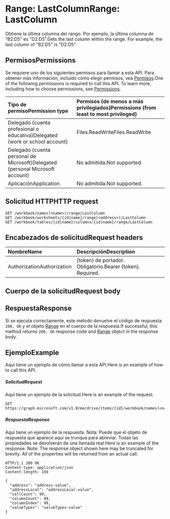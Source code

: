# <a name="range-lastcolumn"></a><span data-ttu-id="b08e9-101">Range: LastColumn</span><span class="sxs-lookup"><span data-stu-id="b08e9-101">Range: LastColumn</span></span>

<span data-ttu-id="b08e9-p101">Obtiene la última columna del rango. Por ejemplo, la última columna de "B2:D5" es "D2:D5".</span><span class="sxs-lookup"><span data-stu-id="b08e9-p101">Gets the last column within the range. For example, the last column of "B2:D5" is "D2:D5".</span></span>
## <a name="permissions"></a><span data-ttu-id="b08e9-104">Permisos</span><span class="sxs-lookup"><span data-stu-id="b08e9-104">Permissions</span></span>
<span data-ttu-id="b08e9-p102">Se requiere uno de los siguientes permisos para llamar a esta API. Para obtener más información, incluido cómo elegir permisos, vea [Permisos](../../../concepts/permissions_reference.md).</span><span class="sxs-lookup"><span data-stu-id="b08e9-p102">One of the following permissions is required to call this API. To learn more, including how to choose permissions, see [Permissions](../../../concepts/permissions_reference.md).</span></span>

|<span data-ttu-id="b08e9-107">Tipo de permiso</span><span class="sxs-lookup"><span data-stu-id="b08e9-107">Permission type</span></span>      | <span data-ttu-id="b08e9-108">Permisos (de menos a más privilegiados)</span><span class="sxs-lookup"><span data-stu-id="b08e9-108">Permissions (from least to most privileged)</span></span>              |
|:--------------------|:---------------------------------------------------------|
|<span data-ttu-id="b08e9-109">Delegado (cuenta profesional o educativa)</span><span class="sxs-lookup"><span data-stu-id="b08e9-109">Delegated (work or school account)</span></span> | <span data-ttu-id="b08e9-110">Files.ReadWrite</span><span class="sxs-lookup"><span data-stu-id="b08e9-110">Files.ReadWrite</span></span>    |
|<span data-ttu-id="b08e9-111">Delegado (cuenta personal de Microsoft)</span><span class="sxs-lookup"><span data-stu-id="b08e9-111">Delegated (personal Microsoft account)</span></span> | <span data-ttu-id="b08e9-112">No admitida.</span><span class="sxs-lookup"><span data-stu-id="b08e9-112">Not supported.</span></span>    |
|<span data-ttu-id="b08e9-113">Aplicación</span><span class="sxs-lookup"><span data-stu-id="b08e9-113">Application</span></span> | <span data-ttu-id="b08e9-114">No admitida.</span><span class="sxs-lookup"><span data-stu-id="b08e9-114">Not supported.</span></span> |

## <a name="http-request"></a><span data-ttu-id="b08e9-115">Solicitud HTTP</span><span class="sxs-lookup"><span data-stu-id="b08e9-115">HTTP request</span></span>
<!-- { "blockType": "ignored" } -->
```http
GET /workbook/names(<name>)/range/LastColumn
GET /workbook/worksheets/{id|name}/range(<address>)/LastColumn
GET /workbook/tables/{id|name}/columns/{id|name}/range/LastColumn

```
## <a name="request-headers"></a><span data-ttu-id="b08e9-116">Encabezados de solicitud</span><span class="sxs-lookup"><span data-stu-id="b08e9-116">Request headers</span></span>
| <span data-ttu-id="b08e9-117">Nombre</span><span class="sxs-lookup"><span data-stu-id="b08e9-117">Name</span></span>       | <span data-ttu-id="b08e9-118">Descripción</span><span class="sxs-lookup"><span data-stu-id="b08e9-118">Description</span></span>|
|:---------------|:----------|
| <span data-ttu-id="b08e9-119">Authorization</span><span class="sxs-lookup"><span data-stu-id="b08e9-119">Authorization</span></span>  | <span data-ttu-id="b08e9-p103">{token} de portador. Obligatorio.</span><span class="sxs-lookup"><span data-stu-id="b08e9-p103">Bearer {token}. Required.</span></span> |

## <a name="request-body"></a><span data-ttu-id="b08e9-122">Cuerpo de la solicitud</span><span class="sxs-lookup"><span data-stu-id="b08e9-122">Request body</span></span>

## <a name="response"></a><span data-ttu-id="b08e9-123">Respuesta</span><span class="sxs-lookup"><span data-stu-id="b08e9-123">Response</span></span>

<span data-ttu-id="b08e9-124">Si se ejecuta correctamente, este método devuelve el código de respuesta `200, OK` y el objeto [Range](../resources/range.md) en el cuerpo de la respuesta.</span><span class="sxs-lookup"><span data-stu-id="b08e9-124">If successful, this method returns `200, OK` response code and [Range](../resources/range.md) object in the response body.</span></span>

## <a name="example"></a><span data-ttu-id="b08e9-125">Ejemplo</span><span class="sxs-lookup"><span data-stu-id="b08e9-125">Example</span></span>
<span data-ttu-id="b08e9-126">Aquí tiene un ejemplo de cómo llamar a esta API.</span><span class="sxs-lookup"><span data-stu-id="b08e9-126">Here is an example of how to call this API.</span></span>
##### <a name="request"></a><span data-ttu-id="b08e9-127">Solicitud</span><span class="sxs-lookup"><span data-stu-id="b08e9-127">Request</span></span>
<span data-ttu-id="b08e9-128">Aquí tiene un ejemplo de la solicitud.</span><span class="sxs-lookup"><span data-stu-id="b08e9-128">Here is an example of the request.</span></span>
<!-- {
  "blockType": "request",
  "name": "range_lastcolumn"
}-->
```http
GET https://graph.microsoft.com/v1.0/me/drive/items/{id}/workbook/names(<name>)/range/LastColumn
```

##### <a name="response"></a><span data-ttu-id="b08e9-129">Respuesta</span><span class="sxs-lookup"><span data-stu-id="b08e9-129">Response</span></span>
<span data-ttu-id="b08e9-p104">Aquí tiene un ejemplo de la respuesta. Nota: Puede que el objeto de respuesta que aparece aquí se trunque para abreviar. Todas las propiedades se devolverán de una llamada real.</span><span class="sxs-lookup"><span data-stu-id="b08e9-p104">Here is an example of the response. Note: The response object shown here may be truncated for brevity. All of the properties will be returned from an actual call.</span></span>
<!-- {
  "blockType": "response",
  "truncated": true,
  "@odata.type": "microsoft.graph.range"
} -->
```http
HTTP/1.1 200 OK
Content-type: application/json
Content-length: 169

{
  "address": "address-value",
  "addressLocal": "addressLocal-value",
  "cellCount": 99,
  "columnCount": 99,
  "columnIndex": 99,
  "valueTypes": "valueTypes-value"
}
```

<!-- uuid: 8fcb5dbc-d5aa-4681-8e31-b001d5168d79
2015-10-25 14:57:30 UTC -->
<!-- {
  "type": "#page.annotation",
  "description": "Range: LastColumn",
  "keywords": "",
  "section": "documentation",
  "tocPath": ""
}-->